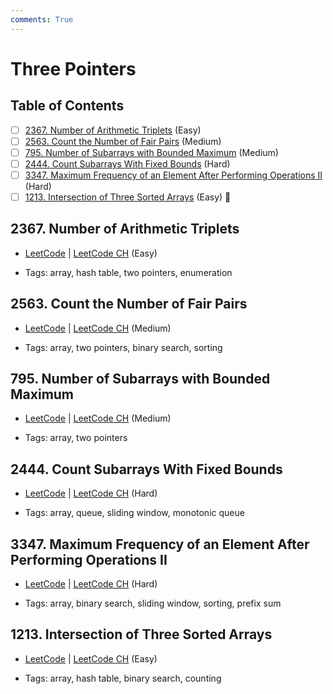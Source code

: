 ```yaml
---
comments: True
---
```


# Three Pointers

## Table of Contents

- [ ] [2367. Number of Arithmetic Triplets](https://leetcode.cn/problems/number-of-arithmetic-triplets/) (Easy)
- [ ] [2563. Count the Number of Fair Pairs](https://leetcode.cn/problems/count-the-number-of-fair-pairs/) (Medium)
- [ ] [795. Number of Subarrays with Bounded Maximum](https://leetcode.cn/problems/number-of-subarrays-with-bounded-maximum/) (Medium)
- [ ] [2444. Count Subarrays With Fixed Bounds](https://leetcode.cn/problems/count-subarrays-with-fixed-bounds/) (Hard)
- [ ] [3347. Maximum Frequency of an Element After Performing Operations II](https://leetcode.cn/problems/maximum-frequency-of-an-element-after-performing-operations-ii/) (Hard)
- [ ] [1213. Intersection of Three Sorted Arrays](https://leetcode.cn/problems/intersection-of-three-sorted-arrays/) (Easy) 👑

## 2367. Number of Arithmetic Triplets

-   [LeetCode](https://leetcode.com/problems/number-of-arithmetic-triplets/) | [LeetCode CH](https://leetcode.cn/problems/number-of-arithmetic-triplets/) (Easy)

-   Tags: array, hash table, two pointers, enumeration


## 2563. Count the Number of Fair Pairs

-   [LeetCode](https://leetcode.com/problems/count-the-number-of-fair-pairs/) | [LeetCode CH](https://leetcode.cn/problems/count-the-number-of-fair-pairs/) (Medium)

-   Tags: array, two pointers, binary search, sorting


## 795. Number of Subarrays with Bounded Maximum

-   [LeetCode](https://leetcode.com/problems/number-of-subarrays-with-bounded-maximum/) | [LeetCode CH](https://leetcode.cn/problems/number-of-subarrays-with-bounded-maximum/) (Medium)

-   Tags: array, two pointers


## 2444. Count Subarrays With Fixed Bounds

-   [LeetCode](https://leetcode.com/problems/count-subarrays-with-fixed-bounds/) | [LeetCode CH](https://leetcode.cn/problems/count-subarrays-with-fixed-bounds/) (Hard)

-   Tags: array, queue, sliding window, monotonic queue


## 3347. Maximum Frequency of an Element After Performing Operations II

-   [LeetCode](https://leetcode.com/problems/maximum-frequency-of-an-element-after-performing-operations-ii/) | [LeetCode CH](https://leetcode.cn/problems/maximum-frequency-of-an-element-after-performing-operations-ii/) (Hard)

-   Tags: array, binary search, sliding window, sorting, prefix sum


## 1213. Intersection of Three Sorted Arrays

-   [LeetCode](https://leetcode.com/problems/intersection-of-three-sorted-arrays/) | [LeetCode CH](https://leetcode.cn/problems/intersection-of-three-sorted-arrays/) (Easy)

-   Tags: array, hash table, binary search, counting
